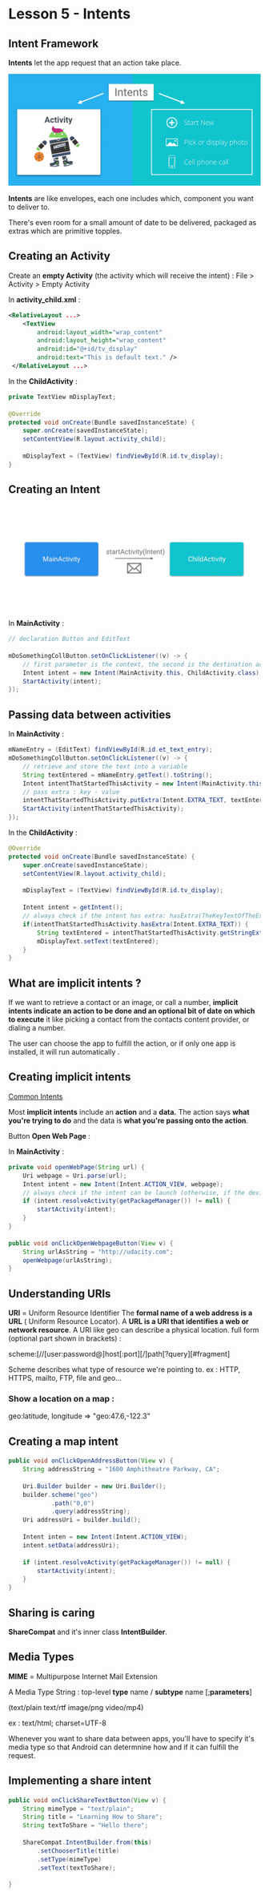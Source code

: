 # Lesson 5 - Intents

## Intent Framework

**Intents** let the app request that an action take place.

![](lesson_4_3_intents.png "Intents")

**Intents** are like envelopes, each one includes which, component you want to deliver to.

There's even room for a small amount of date to be delivered, packaged as extras which are primitive topples.

## Creating an Activity

Create an **empty Activity** (the activity which will receive the intent) : File > Activity > Empty Activity

In **activity_child.xml** :
```xml
<RelativeLayout ...>
    <TextView 
        android:layout_width="wrap_content"
        android:layout_height="wrap_content"
        android:id="@+id/tv_display"
        android:text="This is default text." />
 </RelativeLayout ...>   
```
In the **ChildActivity** : 
```java
private TextView mDisplayText;

@Override
protected void onCreate(Bundle savedInstanceState) {
    super.onCreate(savedInstanceState);
    setContentView(R.layout.activity_child);

    mDisplayText = (TextView) findViewById(R.id.tv_display);
}
```
## Creating an Intent

![](lesson_4_7_intent.png "Intent")

In **MainActivity** : 
```java
// declaration Button and EditText

mDoSomethingCollButton.setOnClickListener((v) -> {
    // first parameter is the context, the second is the destination activity 
    Intent intent = new Intent(MainActivity.this, ChildActivity.class);
    StartActivity(intent);
});
```
## Passing data between activities

In **MainActivity** : 
```java
mNameEntry = (EditText) findViewById(R.id.et_text_entry);
mDoSomethingCollButton.setOnClickListener((v) -> {
    // retrieve and store the text into a variable
    String textEntered = mNameEntry.getText().toString();
    Intent intentThatStartedThisActivity = new Intent(MainActivity.this, ChildActivity.class);
    // pass extra : key - value
    intentThatStartedThisActivity.putExtra(Intent.EXTRA_TEXT, textEntered);
    StartActivity(intentThatStartedThisActivity);
});
```

In the **ChildActivity** : 
```java
@Override
protected void onCreate(Bundle savedInstanceState) {
    super.onCreate(savedInstanceState);
    setContentView(R.layout.activity_child);

    mDisplayText = (TextView) findViewById(R.id.tv_display);

    Intent intent = getIntent();
    // always check if the intent has extra: hasExtra(TheKeyTextOfTheExtra)
    if(intentThatStartedThisActivity.hasExtra(Intent.EXTRA_TEXT)) {
        String textEntered = intentThatStartedThisActivity.getStringExtra(Intent.EXTRA_TEXT);
        mDisplayText.setText(textEntered);
    }
}
```

## What are implicit intents ?

If we want to retrieve a contact or an image, or call a number, **implicit intents indicate an action to be done and an optional bit of date on which to execute** it like picking a contact from the contacts content provider, or dialing a number.

The user can choose the app to fulfill the action, or if only one app is installed, it will run automatically
.

## Creating implicit intents

[Common Intents](https://developer.android.com/guide/components/intents-common.html)

Most **implicit intents** include an **action** and a **data.** The action says **what you're trying to do** and the data is **what you're passing onto the action**.

Button **Open Web Page** : 

In **MainActivity** :
```java
private void openWebPage(String url) {
    Uri webpage = Uri.parse(url);
    Intent intent = new Intent(Intent.ACTION_VIEW, webpage);
    // always check if the intent can be launch (otherwise, if the device doesn't have an app installed that can handle our request the app will crash)
    if (intent.resolveActivity(getPackageManager()) != null) {
        startActivity(intent);
    }
}

public void onClickOpenWebpageButton(View v) {
    String urlAsString = "http://udacity.com";
    openWebpage(urlAsString);
}
```

## Understanding URIs

**URI**  = Uniform Resource Identifier
The **formal name of a web address is a URL** ( Uniform Resource Locator). A **URL is a URI that identifies a web or network resource**.
A URI like geo can describe a physical location.
full form (optional part shown in brackets) : 

scheme:[//[user:password@]host[:port][/]path[?query][#fragment]

Scheme describes what type of resource we're pointing to.
ex : HTTP, HTTPS, mailto, FTP, file and geo...

### Show a location on a map : 

geo:latitude, longitude => "geo:47.6,-122.3"

## Creating a map intent

```java
public void onClickOpenAddressButton(View v) {
    String addressString = "1600 Amphitheatre Parkway, CA";

    Uri.Builder builder = new Uri.Builder();
    builder.scheme("geo")
            .path("0,0")
            .query(addressString);
    Uri addressUri = builder.build();

    Intent inten = new Intent(Intent.ACTION_VIEW);
    intent.setData(addressUri);

    if (intent.resolveActivity(getPackageManager()) != null) {
        startActivity(intent);
    }
}
```
## Sharing is caring

**ShareCompat** and it's inner class **IntentBuilder**.

## Media Types

**MIME** = Multipurpose Internet Mail Extension

A Media Type String :
top-level **type** name / **subtype** name [;**parameters**]

(text/plain         text/rtf        image/png      video/mp4)

ex : text/html; charset=UTF-8

Whenever you want to share data between apps, you'll have to specify it's media type so that Android can determnine how and if it can fulfill the request.

## Implementing a share intent

```java
public void onClickShareTextButton(View v) {
    String mimeType = "text/plain";
    String title = "Learning How to Share";
    String textToShare = "Hello there";

    ShareCompat.IntentBuilder.from(this)
        .setChooserTitle(title)
        .setType(mimeType)
        .setText(textToShare);

}
```





